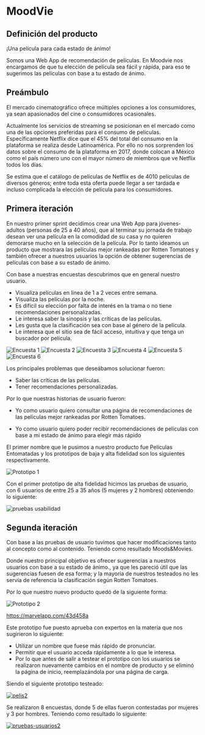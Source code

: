 # MoodVie

## Definición del producto

¡Una película para cada estado de ánimo!

Somos una Web App de recomendación de películas. En Moodvie nos encargamos de que tu elección de película sea fácil y rápida, para eso te sugerimos las películas con base a tu estado de ánimo.

## Preámbulo

El mercado cinematográfico ofrece múltiples opciones a los consumidores, ya sean apasionados del cine o consumidores ocasionales.

Actualmente los servicios de streaming se posicionan en el mercado como una de las opciones preferidas para el consumo de películas. Específicamente Netflix dice que el 45% del total del consumo en la plataforma se realiza desde Latinoamérica. Por ello no nos sorprenden los datos sobre el consumo de la plataforma en 2017, donde colocan a México como el país número uno con el mayor número de miembros que ve Netflix todos los días.

Se estima que el catálogo de películas de Netflix es de 4010 películas de diversos géneros; entre toda esta oferta puede llegar a ser tardada e incluso complicada la elección de película para los consumidores.

## Primera iteración

En nuestro primer sprint decidimos crear una Web App para jóvenes-adultos (personas de 25 a 40 años), que al terminar su jornada de trabajo desean ver una película en la comodidad de su casa y no quieren demorarse mucho en la selección de la película. Por lo tanto ideamos un producto que mostrara las películas mejor rankeadas por Rotten Tomatoes y también ofrecer a nuestros usuarios la opción de obtener sugerencias de películas con base a su estado de ánimo.

Con base a nuestras encuestas descubrimos que en general nuestro usuario.
- Visualiza películas en línea de 1 a 2 veces entre semana.
- Visualiza las películas por la noche.
-  Es difícil su elección por falta de interés en la trama o no tiene recomendaciones personalizadas.
- Le interesa saber la sinopsis y las críticas de las películas.
- Les gusta que la clasificación sea con base al género de la película.
- Le interesa que el sitio sea de fácil acceso, intuitiva y que tenga un buscador por película.

![Encuesta 1](./src/assets/images/encuestamov1.png)
![Encuesta 2](./src/assets/images/encuestamov2.png)
![Encuesta 3](./src/assets/images/encuestamov3.png)
![Encuesta 4](./src/assets/images/encuestamov4.png)
![Encuesta 5](./src/assets/images/encuestamov5.png)
![Encuesta 6](./src/assets/images/encuestamov6.png)


Los principales problemas que deseábamos solucionar fueron:

- Saber las críticas de las películas.
- Tener recomendaciones personalizadas.

Por lo que nuestras historias de usuario fueron:

- Yo como usuario quiero consultar una página de recomendaciones de las películas mejor rankeadas por Rotten Tomatoes.

- Yo como usuario quiero poder recibir recomendaciones de películas con base a mi estado de ánimo para elegir más rápido

El primer nombre que le pusimos a nuestro producto fue Películas Entomatadas y los prototipos de baja y alta fidelidad son los siguientes respectivamente.


![Prototipo 1](./src/assets/images/pelis1.png)

Con el primer prototipo de alta fidelidad hicimos las pruebas de usuario, con 6 usuarios de entre 25 a 35 años (5 mujeres y 2 hombres) obteniendo lo siguiente:

![pruebas usabilidad
](./src/assets/images/pruebas-usuarios.png)

## Segunda iteración

Con base a las pruebas de usuario tuvimos que hacer modificaciones tanto al concepto como al contenido. Teniendo como resultado Moods&Movies.

Donde nuestro principal objetivo es ofrecer sugerencias a nuestros usuarios con base a su estado de ánimo., ya que les pareció útil que las sugerencias fuesen de esa forma; y la mayoría de nuestros testeados no les servía de referencia la clasificación según Rotten Tomatoes.

Por lo que nuestro nuevo producto quedó de la siguiente forma:

![Prototipo 2](./src/assets/images/pelis1.1.png)

https://marvelapp.com/43d458a

Este prototipo fue puesto aprueba con expertos en la materia que nos sugirieron lo siguiente:

* Utilizar un nombre que fuese más rápido de pronunciar.
* Permitir que el usuario acceda rápidamente a lo que le interesa.
* Por lo que antes de salir a testear el prototipo con los usuarios se realizaron nuevamente cambios en el nombre de producto y se eliminó la página de inicio, reemplazándola por una página de carga.

Siendo el siguiente prototipo testeado:

<a href="https://ibb.co/Wygw8mm"><img src="https://i.ibb.co/Hznsw55/pelis2.png" alt="pelis2" border="0"></a>

Se realizaron 8 encuestas, donde 5 de ellas fueron contestadas por mujeres y 3 por hombres. Teniendo como resultado lo siguiente:

<a href="https://ibb.co/sb8pC9g"><img src="https://i.ibb.co/FmRkX4h/pruebas-usuarios2.png" alt="pruebas-usuarios2" border="0"></a>



